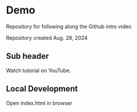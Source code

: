 # Demo

Repository for following along the Github intro video

Repository created Aug. 28, 2024


## Sub header

Watch tutorial on YouTube.

## Local Development

Open index.html in browser